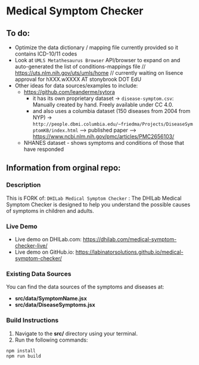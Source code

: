 #  Medical Symptom Checker

## To do: 
- Optimize the data dictionary / mapping file currently provided so it contains ICD-10/11 codes
- Look at `UMLS Metathesaurus Browser` API/browser to expand on and auto-generated the list of conditions-mappings file // https://uts.nlm.nih.gov/uts/umls/home // currently waiting on lisence approval for hXXX.wXXXX AT stonybrook DOT EdU
- Other ideas for data sources/examples to include: 
    - https://github.com/leanderme/sytora 
        - it has its own proprietary dataset -> `disease-symptom.csv`: Manually created by hand. Freely available under CC 4.0. 
        - and also uses a columbia dataset (150 diseases from 2004 from NYP) -> `http://people.dbmi.columbia.edu/~friedma/Projects/DiseaseSymptomKB/index.html` --> published paper --> https://www.ncbi.nlm.nih.gov/pmc/articles/PMC2656103/
    - NHANES dataset - shows symptoms and conditions of those that have responded 



## Information from orginal repo: 
### Description

This is FORK of: `DHILab Medical Symptom Checker` : The DHILab Medical Symptom Checker is designed to help you understand the possible causes of symptoms in children and adults.

### Live Demo

- Live demo on DHILab.com: https://dhilab.com/medical-symptom-checker-live/
- Live demo on GitHub.io: https://labinatorsolutions.github.io/medical-symptom-checker/

### Existing Data Sources

You can find the data sources of the symptoms and diseases at:

- **src/data/SymptomName.jsx**
- **src/data/DiseaseSymptoms.jsx**

### Build Instructions

1. Navigate to the **src/** directory using your terminal.
2. Run the following commands:

```
npm install
npm run build
```


